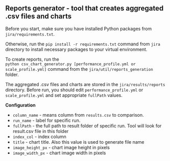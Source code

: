 ## Reports generator - tool that creates aggregated .csv files and charts
Before you start, make sure you have installed Python packages from `jira/requirements.txt`.

Otherwise, run the `pip install -r requirements.txt` command from `jira` directory to install necessary packages to your virtual environment.

To create reports, run the <br>
`python csv_chart_generator.py [performance_profile.yml or scale_profile.yml]` command from the `jira/util/reports_generation` folder.

The aggregated .csv files and charts are stored in the `jira/results/reports` directory.
Before run, you should edit `performance_profile.yml` or `scale_profile.yml` and set appropriate `fullPath` values. 

**Configuration**
- `column_name` - means column from `results.csv` to comparison.
- `run_name` - label for specific run.
- `fullPath` -  the full path to result folder of specific run. Tool will look for result.csv file in this folder<br>
- `index_col` - index column
- `title` - chart title. Also this value is used to generate file name
- `image_height_px` - chart image height in pixels
- `image_width_px` - chart image width in pixels